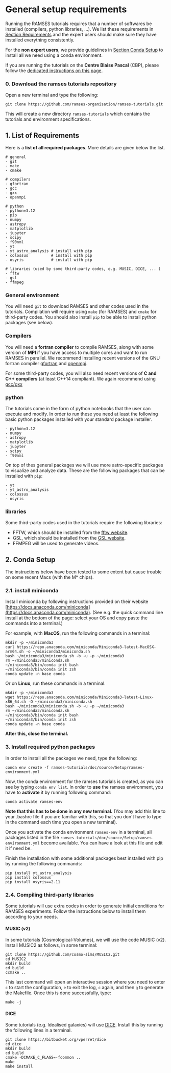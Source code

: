 # General setup requirements

Running the RAMSES tutorials requires that a number of softwares be installed (compilers, python libraries, ...). We list these requirements in [Section Requirements](#1-list-of-requirements) and the expert users should make sure they have installed everything consistently. 

For the **non expert users**, we provide guidelines in [Section Conda Setup](#2-conda-setup) to install all we need using a conda environment. 

If you are running the tutorials on the **Centre Blaise Pascal** (CBP), please follow the [dedicated instructions on this page](CBP.md).


### 0. Download the ramses tutorials repository
Open a new terminal and type the following:
```
git clone https://github.com/ramses-organisation/ramses-tutorials.git
```
This will create a new directory `ramses-tutorials` which contains the tutorials and environment specifications. 

## 1. List of Requirements 
Here is a **list of all required packages**. More details are given below the list. 
```
# general
- git
- make
- cmake

# compilers
- gfortran 
- gcc
- gxx
- openmpi

# python 
- python=3.12
- pip
- numpy
- astropy
- matplotlib
- jupyter
- scipy
- f90nml
- yt
- yt_astro_analysis # install with pip
- colossus          # install with pip
- osyris            # install with pip

# libraries (used by some third-party codes, e.g. MUSIC, DICE, ... )
- fftw
- gsl
- ffmpeg
```

### General environment 
You will need `git` to download RAMSES and other codes used in the tutorials. Compilation will require using `make` (for RAMSES) and `cmake` for third-party codes. You should also install `pip` to be able to install python packages (see below). 

### Compilers
You will need a **fortran compiler** to compile RAMSES, along with some version of **MPI** if you have access to multiple cores and want to run RAMSES in parallel. We recommend installing recent versions of the GNU fortran compiler [gfortran](https://gcc.gnu.org/fortran/) and [openmpi](https://www.open-mpi.org/). 
 
 For some third-party codes, you will also need recent versions of **C and C++ compilers** (at least C++14 compliant). We again recommend using [gcc/gxx](https://gcc.gnu.org/)

### python
The tutorials come in the form of python notebooks that the user can execute and modify. In order to run these you need at least the following basic python packages installed with your standard package installer.
```
- python=3.12  
- numpy
- astropy
- matplotlib
- jupyter
- scipy
- f90nml
``` 
On top of thes general packages we will use more astro-specific packages to visualize and analyze data. These are the following packages that can be installed with `pip`:
```
- yt
- yt_astro_analysis
- colossus
- osyris
```

### libraries
Some third-party codes used in the tutorials require the following libraries: 
- FFTW, which should be installed from the [fftw website](https://www.fftw.org). 
- GSL, which should be installed from the [GSL website](https://www.gnu.org/software/gsl/). 
- FFMPEG will be used to generate videos.


## 2. Conda Setup 

The instructions below have been tested to some extent but cause trouble on some recent Macs (with the M* chips).

### 2.1. install miniconda
Install miniconda by following instructions provided on their website
[https://docs.anaconda.com/miniconda](https://docs.anaconda.com/miniconda). (See
e.g. the quick command line install at the bottom of the page: select
your OS and copy paste the commands into a terminal.)

For example, with **MacOS**, run the following commands in a terminal:
```
mkdir -p ~/miniconda3
curl https://repo.anaconda.com/miniconda/Miniconda3-latest-MacOSX-arm64.sh -o ~/miniconda3/miniconda.sh
bash ~/miniconda3/miniconda.sh -b -u -p ~/miniconda3
rm ~/miniconda3/miniconda.sh
~/miniconda3/bin/conda init bash
~/miniconda3/bin/conda init zsh
conda update -n base conda
```

Or on **Linux**, run these commands in a terminal:
```
mkdir -p ~/miniconda3
wget https://repo.anaconda.com/miniconda/Miniconda3-latest-Linux-x86_64.sh -O ~/miniconda3/miniconda.sh
bash ~/miniconda3/miniconda.sh -b -u -p ~/miniconda3
rm ~/miniconda3/miniconda.sh
~/miniconda3/bin/conda init bash
~/miniconda3/bin/conda init zsh
conda update -n base conda
```

**After this, close the terminal.**


### 3. Install required python packages

In order to install all the packages we need, type the following:
```
conda env create -f ramses-tutorials/doc/source/Setup/ramses-environment.yml
```
Now, the conda environment for the ramses tutorials is created, as you can see by typing `conda env list`. In order to **use** the ramses environment, you have to **activate** it by running following command:
```
conda activate ramses-env
```
**Note that this has to be done in any new terminal.** (You may add this line to your .bashrc file if you are familiar with this, so that you don't have to type in the command each time you open a new terminal).  

Once you activate the conda environment `ramses-env` in a terminal, all packages listed in the file `ramses-tutorials/doc/source/Setup/ramses-environment.yml` become available. You can have a look at this file and edit it if need be. 

Finish the installation with some additional packages best installed with pip by running the following commands:
```
pip install yt_astro_analysis
pip install colossus
pip install osyris==2.11
```
### 2.4. Compiling third-party libraries

Some tutorials will use extra codes in order to generate initial conditions for RAMSES experiments. Follow the instructions below to install them according to your needs. 

#### MUSIC (v2)
In some tutorials (Cosmological-Volumes), we will use the code
MUSIC (v2). Install MUSIC2 as follows, in some terminal:
```
git clone https://github.com/cosmo-sims/MUSIC2.git
cd MUSIC2
mkdir build
cd build
ccmake ..
```
This last command will open an interactive session where you need to
enter `c` to start the configuration, `e` to exit the log, `c` again, and then `g` to generate the Makefile. Once this is done
successfully, type:
```
make -j
```

#### DICE
Some tutorials (e.g. Idealised galaxies) will use [DICE](https://bitbucket.org/vperret/dice/src/master/). Install this by running the following lines in a terminal.
```
git clone https://bitbucket.org/vperret/dice
cd dice
mkdir build
cd build
cmake -DCMAKE_C_FLAGS=-fcommon ..
make
make install
```


